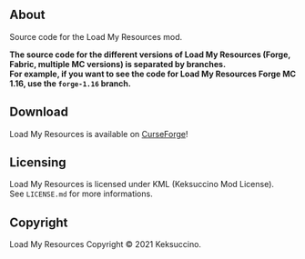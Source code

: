 ## About

Source code for the Load My Resources mod.

**The source code for the different versions of Load My Resources (Forge, Fabric, multiple MC versions) is separated by branches.**<br>
**For example, if you want to see the code for Load My Resources Forge MC 1.16, use the `forge-1.16` branch.**

## Download

Load My Resources is available on [CurseForge](https://www.curseforge.com/minecraft/mc-mods/load-my-resources-forge)!

## Licensing

Load My Resources is licensed under KML (Keksuccino Mod License).<br>
See `LICENSE.md` for more informations.

## Copyright

Load My Resources Copyright © 2021 Keksuccino.<br>
